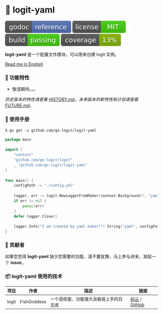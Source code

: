 # 📝 logit-yaml

[![Go Doc](_icons/godoc.svg)](https://pkg.go.dev/github.com/FishGoddess/props)
[![License](_icons/license.svg)](https://opensource.org/licenses/MIT)
[![License](_icons/build.svg)](_icons/build.svg)
[![License](_icons/coverage.svg)](_icons/coverage.svg)

**logit-yaml** 是一个配置文件模块，可以用来创建 logit 实例。

[Read me in English](./README.en.md)

### 🥇 功能特性

* 敬请期待。。。

_历史版本的特性请查看 [HISTORY.md](./HISTORY.md)。未来版本的新特性和计划请查看 [FUTURE.md](./FUTURE.md)。_

### 📖 使用手册

```shell
$ go get -u github.com/go-logit/logit-yaml
```

```go
package main

import (
	"context"
	"github.com/go-logit/logit"
	_ "github.com/go-logit/logit-yaml"
)

func main() {
	configPath := "./config.yml"

	logger, err := logit.NewLoggerFromMaker(context.Background(), "yaml", configPath)
	if err != nil {
		panic(err)
	}
	defer logger.Close()

	logger.Info("I am created by yaml maker!").String("yaml", configPath).End()
}
```

### 👥 贡献者

如果您觉得 **logit-yaml** 缺少您需要的功能，请不要犹豫，马上参与进来，发起一个 _**issue**_。

### 📦 logit-yaml 使用的技术

| 项目 | 作者 | 描述 | 链接 |
| -----------|--------|-------------|-------------------|
| logit | FishGoddess | 一个高性能、功能强大且极易上手的日志库 | [码云](https://gitee.com/go-logit/logit) / [GitHub](https://github.com/go-logit/logit) |
